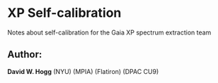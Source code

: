 # XP Self-calibration
Notes about self-calibration for the Gaia XP spectrum extraction team

## Author:
**David W. Hogg** (NYU) (MPIA) (Flatiron) (DPAC CU9)
